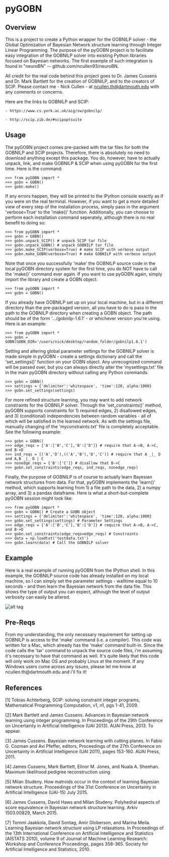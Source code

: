 # pyGOBN

<h2>Overview</h2>
This is a project to create a Python wrapper for the GOBNILP solver - the
Global Optimization of Bayesian Network structure learning through Integer
Linear Programming. The purpose of the pyGOBN project is to facilitate easy integration 
of the GOBNILP solver into existing Python libraries focused on Bayesian networks. The first
example of such integration is found in "neuroBN" -- github.com/ncullen93/neuroBN.

All credit for the real code behind this project goes to Dr. James Cussens and Dr. Mark Bartlett 
for the creation of GOBNILP, and to the creators of SCIP. Please contact me - Nick Cullen - at
ncullen.th@dartmouth.edu with any comments or concerns.

Here are the links to GOBNILP and SCIP:

	- https://www.cs.york.ac.uk/aig/sw/gobnilp/

	- http://scip.zib.de/#scipoptsuite

<h2>Usage</h2>
The pyGOBN project comes pre-packed with the tar files for both the GOBNILP and SCIP projects. Therefore, there
is absolutely no need to download anything except this package. You do, however, have to actually 
unpack, link, and make GOBNILP & SCIP when using pyGOBN for the first time. Here is the command:

	>>> from pyGOBN import *
	>>> gobn = GOBN()
	>>> gobn.make()

If any errors happen, they will be printed to the IPython console exactly as if you were on the real terminal.
However, if you want to get a more detailed view of every step of the installation process, simply pass in
the argument 'verbose=True' to the 'make()' function. Additionally, you can choose to perform each installation
command seperately, although there is no real benefit to doing so:

	>>> from pyGOBN import *
	>>> gobn = GOBN()
	>>> gobn.unpack_SCIP() # unpack SCIP tar file
	>>> gobn.unpack_GOBN() # unpack GOBNILP tar file
	>>> gobn.make_SCIP(verbose=True) # make SCIP with verbose output
	>>> gobn.make_GOBN(verbose=True) # make GOBNILP with verbose output

Note that once you successfully 'make' the GOBNILP source code in the local pyGOBN directory system for the
first time, you do NOT have to call the 'make()' command ever again. If you want to use pyGOBN again, simply import 
the library and create a GOBN object:
	
	>>> from pyGOBN import *
	>>> gobn = GOBN()

If you already have GOBNILP set up on your local machine, but in a different directory than the pre-packaged
version, all you have to do is pass in the path to the GOBNILP directory when creating a GOBN object.
The path should be of the form '.../gobnilp-1.6.1' - or whichever version you're using. Here is an example:

	>>> from pyGOBN import *
	>>> gobn = GOBN(GOBN_DIR='/users/nick/desktop/random_folder/gobnilp1.6.1')

Setting and altering global parameter settings for the GOBNILP solver is made simple in pyGOBN - 
create a settings dictionary and call the 'set_settings()' function on your GOBN object. Any unrecognized
command will be passed over, but you can always directly alter the 'mysettings.txt' file in the main pyGOBN
directory without calling any Python commands.

	>>> gobn = GOBN()
	>>> settings = {'delimiter':'whitespace', 'time':120, alpha:1000}
	>>> gobn.set_settings(settings)

For more refined structure learning, you may want to add network constraints for the GOBNILP solver. Through the
'set_constraints()' method, pyGOBN supports constraints for 1) required edges, 2) disallowed edges, and 3) (conditional) independencies between random variables - all of which will be satisfied in the learned network. As with the settings file, manually changing of the 'myconstraints.txt' file is completely acceptable. See the following example:

	>>> gobn = GOBN()
	>>> edge_reqs = {'A':['B','C'],'B':['D']} # require that A->B, A->C, and B->D
	>>> ind_reqs = [('A','D'),(('A','B'),'D','C')] # require that A _|_ D and A,B _|_ D | C
	>>> nonedge_reqs = {'B':['C']} # disallow that B->C
	>>> gobn.set_constraints(edge_reqs, ind_reqs, nonedge_reqs)

Finally, the purpose of GOBNILP is of course to actually learn Bayesian network structures from data. For that,
pyGOBN implements the 'learn()' method, which supports learning from 1) a file path to the data, 2) a numpy array, and
3) a pandas dataframe. Here is what a short-but-complete pyGOBN session might look like:
	
	>>> from pyGOBN import *
	>>> gobn = GOBN() # Create a GOBN object
	>>> settings = {'delimiter':'whitespace', 'time':120, alpha:1000}
	>>> gobn.set_settings(settings) # Parameter Settings
	>>> edge_reqs = {'A':['B','C'],'B':['D']} # require that A->B, A->C, and B->D
	>>> gobn.set_constraints(edge_reqs=edge_reqs) # Constraints
	>>> data = np.loadtxt('testdata.txt')
	>>> gobn.learn(data) # Call the GOBNILP solver

<h2>Example</h2>
Here is a real example of running pyGOBN from the IPython shell. In this example, the GOBNILP source code has
already installed on my local machine, so I can simply set the parameter settings - walltime equal to 10 seconds - and
then learn the Bayesian network from the data file. This shows the type of output you can expect, although the
level of output verbosity can easily be altered.

![alt tag](https://cloud.githubusercontent.com/assets/13004360/12934044/b6246e24-cf59-11e5-8e3f-73f467f18469.png)

<h2>Pre-Reqs</h2>
From my understanding, the only necessary requirement for setting up GOBNILP
is access to the 'make' command (i.e. a compiler). This code was written for a Mac, 
which already has the 'make' command built-in. Since the code calls the 'tar' 
command to unpack the source code files, i'm assuming it's necessary to have 
that command as well. It's quite likely that this code will only work on Mac OS 
and probably Linux at the moment. If any Windows users come across any issues, please
let me know at ncullen.th@dartmouth.edu and i'll fix it!

<h2>References</h2>
[1] Tobias Achterberg, SCIP: solving constraint integer programs,
Mathematical Programming Computation, v1, n1, pgs 1-41, 2009.

[2] Mark Bartlett and James Cussens. Advances in Bayesian network learning
using integer programming. In Proceedings of the 29th Conference on
Uncertainty in Artificial Intelligence (UAI 2013). AUAI Press, 2013. To
appear.

[3] James Cussens. Bayesian network learning with cutting planes. In Fabio G.
Cozman and Avi Pfeffer, editors, Proceedings of the 27th Conference on
Uncertainty in Artificial Intelligence (UAI 2011), pages 153-160. 
AUAI Press, 2011.

[4] James Cussens, Mark Bartlett, Elinor M. Jones, and Nuala A. Sheehan.
Maximum likelihood pedigree reconstruction using

[5] Milan Studeny. How matroids occur in the context of learning Bayesian 
network structure. Proceedings of the 31st Conference on Uncertainty 
in Artificial Intelligence (UAI-15) July 2015.

[6] James Cussens, David Haws and Milan Studeny. Polyhedral aspects of score 
equivalence in Bayesian network structure learning. Arkiv 1503.00829, March 2015.

[7] Tommi Jaakkola, David Sontag, Amir Globerson, and Marina Meila. Learning
Bayesian network structure using LP relaxations. In Proceedings of the
13th International Conference on Artificial Intelligence and Statistics (AISTATS
2010), volume 9 of Journal of Machine Learning Research: Workshop
and Conference Proceedings, pages 358-365. Society for Artificial Intelligence
and Statistics, 2010.





